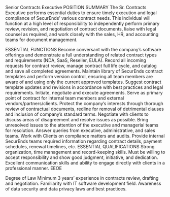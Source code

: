 Senior Contracts Executive
POSITION SUMMARY
The Sr. Contracts Executive performs essential duties to ensure timely execution and legal compliance of SecurEnds’ various contract needs. This individual will function at a high level of responsibility to independently perform primary review, revision, and negotiation of contract documents, liaise with legal counsel as required, and work closely with the sales, HR, and accounting teams for document management.

ESSENTIAL FUNCTIONS
Become conversant with the company’s software offerings and demonstrate a full understanding of related contract types and requirements (NDA, SaaS, Reseller, EULA).
Record all incoming requests for contract review, manage contract full life cycle, and catalog and save all completed agreements.
Maintain library of SecurEnds contract templates and perform version control, ensuring all team members are aware of and using only the current approved templates.
Suggest contract template updates and revisions in accordance with best practices and legal requirements.
Initiate, negotiate and execute agreements. Serve as primary point of contract for internal team members and external vendors/partners/clients.
Protect the company’s interests through thorough review of contractual documents, redline for removal of detrimental clauses and inclusion of company’s standard terms.
Negotiate with clients to discuss areas of disagreement and resolve issues as possible.
Bring unresolved issues to the attention of the executive and managerial teams for resolution.
Answer queries from executive, administrative, and sales teams.
Work with Clients on compliance matters and audits.
Provide internal SecurEnds teams required information regarding contract details, payment schedules, renewal timelines, etc.
ESSENTIAL QUALIFICATIONS
Strong organization, time management and record-keeping skills. Must be willing to accept responsibility and show good judgment, initiative, and dedication. Excellent communication skills and ability to engage directly with clients in a professional manner. EEOE

Degree of Law
Minimum 3 years’ experience in contracts review, drafting and negotiation.
Familiarity with IT software development field.
Awareness of data security and data privacy laws and best practices.
